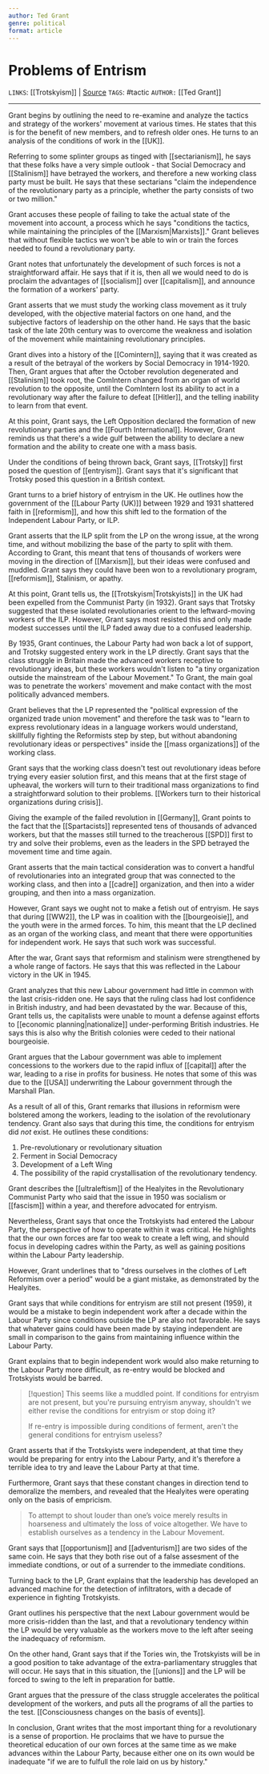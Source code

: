 ```yaml
---
author: Ted Grant
genre: political
format: article
---
```

# Problems of Entrism
`LINKS`: [[Trotskyism]] | [Source](https://www.marxists.org/archive/grant/1959/03/entrism.htm)
`TAGS`: #tactic 
`AUTHOR:` [[Ted Grant]]

---
 Grant begins by outlining the need to re-examine and analyze the tactics and strategy of the workers' movement at various times. He states that this is for the benefit of new members, and to refresh older ones. He turns to an analysis of the conditions of work in the [[UK]]. 

Referring to some splinter groups as tinged with [[sectarianism]], he says that these folks have a very simple outlook - that Social Democracy and [[Stalinism]] have betrayed the workers, and therefore a new working class party must be built. He says that these sectarians "claim the independence of the revolutionary party as a principle, whether the party consists of two or two million."

Grant accuses these people of failing to take the actual state of the movement into account, a process which he says "conditions the tactics, while maintaining the principles of the [[Marxism|Marxists]]." Grant believes that without flexible tactics we won't be able to win or train the forces needed to found a revolutionary party.

Grant notes that unfortunately the development of such forces is not a straightforward affair. He says that if it is, then all we would need to do is proclaim the advantages of [[socialism]] over [[capitalism]], and announce the formation of a workers' party.

Grant asserts that we must study the working class movement as it truly developed, with the objective material factors on one hand, and the subjective factors of leadership on the other hand. He says that the basic task of the late 20th century was to overcome the weakness and isolation of the movement while maintaining revolutionary principles. 

Grant dives into a history of the [[Comintern]], saying that it was created as a result of the betrayal of the workers by Social Democracy in 1914-1920. Then, Grant argues that after the October revolution degenerated and [[Stalinism]] took root, the ComIntern changed from an organ of world revolution to the opposite, until the ComIntern lost its ability to act in a revolutionary way after the failure to defeat [[Hitler]], and the telling inability to learn from that event.

At this point, Grant says, the Left Opposition declared the formation of new revolutionary parties and the [[Fourth International]]. However, Grant reminds us that there's a wide gulf between the ability to declare a new formation and the ability to create one with a mass basis. 

Under the conditions of being thrown back, Grant says, [[Trotsky]] first posed the question of [[entryism]]. Grant says that it's significant that Trotsky posed this question in a British context.

Grant turns to a brief history of entryism in the UK. He outlines how the government of the [[Labour Party (UK)]] between 1929 and 1931 shattered faith in [[reformism]], and how this shift led to the formation of the Independent Labour Party, or ILP. 

Grant asserts that the ILP split from the LP on the wrong issue, at the wrong time, and without mobilizing the base of the party to split with them. According to Grant, this meant that tens of thousands of workers were moving in the direction of [[Marxism]], but their ideas were confused and muddled. Grant says they could have been won to a revolutionary program, [[reformism]], Stalinism, or apathy.

At this point, Grant tells us, the [[Trotskyism|Trotskyists]] in the UK had been expelled from the Communist Party (in 1932). Grant says that Trotsky suggested that these isolated revolutionaries orient to the leftward-moving workers of the ILP. However, Grant says most resisted this and only made modest successes until the ILP faded away due to a confused leadership.

By 1935, Grant continues, the Labour Party had won back a lot of support, and Trotsky suggested entery work in the LP directly. Grant says that the class struggle in Britain made the advanced workers receptive to revolutionary ideas, but these workers wouldn't listen to "a tiny organization outside the mainstream of the Labour Movement." To Grant, the main goal was to penetrate the workers' movement and make contact with the most politically advanced members. 

Grant believes that the LP represented the "political expression of the organized trade union movement" and therefore the task was to "learn to express revolutionary ideas in a language workers would understand, skillfully fighting the Reformists step by step, but without abandoning revolutionary ideas or perspectives" inside the [[mass organizations]] of the working class. 

Grant says that the working class doesn't test out revolutionary ideas before trying every easier solution first, and this means that at the first stage of upheaval, the workers will turn to their traditional mass organizations to find a straightforward solution to their problems. [[Workers turn to their historical organizations during crisis]]. 

Giving the example of the failed revolution in [[Germany]], Grant points to the fact that the [[Spartacists]] represented tens of thousands of advanced workers, but that the masses still turned to the treacherous [[SPD]] first to try and solve their problems, even as the leaders in the SPD betrayed the movement time and time again.

Grant asserts that the main tactical consideration was to convert a handful of revolutionaries into an integrated group that was connected to the working class, and then into a [[cadre]] organization, and then into a wider grouping, and then into a mass organization. 

However, Grant says we ought not to make a fetish out of entryism. He says that during [[WW2]], the LP was in coalition with the [[bourgeoisie]], and the youth were in the armed forces. To him, this meant that the LP declined as an organ of the working class, and meant that there were opportunities for independent work. He says that such work was successful.

After the war, Grant says that reformism and stalinism were strengthened by a whole range of factors. He says that this was reflected in the Labour victory in the UK in 1945.

Grant analyzes that this new Labour government had little in common with the last crisis-ridden one. He says that the ruling class had lost confidence in British industry, and had been devastated by the war. Because of this, Grant tells us, the capitalists were unable to mount a defense against efforts to [[economic planning|nationalize]] under-performing British industries. He says this is also why the British colonies were ceded to their national bourgeoisie. 

Grant argues that the Labour government was able to implement concessions to the workers due to the rapid influx of [[capital]] after the war, leading to a rise in profits for business. He notes that some of this was due to the [[USA]] underwriting the Labour government through the Marshall Plan. 

As a result of all of this, Grant remarks that illusions in reformism were bolstered among the workers, leading to the isolation of the revolutionary tendency. Grant also says that during this time, the conditions for entryism did *not* exist. He outlines these conditions:

1. Pre-revolutionary or revolutionary situation
2. Ferment in Social Democracy
3. Development of a Left Wing
4. The possibility of the rapid crystallisation of the revolutionary tendency. 

Grant describes the [[ultraleftism]] of the Healyites in the Revolutionary Communist Party who said that the issue in 1950 was socialism or [[fascism]] within a year, and therefore advocated for entryism. 

Nevertheless, Grant says that once the Trotskyists had entered the Labour Party, the perspective of how to operate within it was critical. He highlights that the our own forces are far too weak to create a left wing, and should focus in developing cadres within the Party, as well as gaining positions within the Labour Party leadership. 

However, Grant underlines that to "dress ourselves in the clothes of Left Reformism over a period" would be a giant mistake, as demonstrated by the Healyites. 

Grant says that while conditions for entryism are still not present (1959), it would be a mistake to begin independent work after a decade within the Labour Party since conditions outside the LP are also not favorable. He says that whatever gains could have been made by staying independent are small in comparison to the gains from maintaining influence within the Labour Party. 

Grant explains that to begin independent work would also make returning to the Labour Party more difficult, as re-entry would be blocked and Trotskyists would be barred. 

> [!question]
> This seems like a muddled point. If conditions for entryism are not present, but you're pursuing entryism anyway, shouldn't we either revise the conditions for entryism or stop doing it?
> 
> If re-entry is impossible during conditions of ferment, aren't the general conditions for entryism useless?

Grant asserts that if the Trotskyists were independent, at that time they would be preparing for entry into the Labour Party, and it's therefore a terrible idea to try and leave the Labour Party at that time. 

Furthermore, Grant says that these constant changes in direction tend to demoralize the members, and revealed that the Healyites were operating only on the basis of empricism. 

> To attempt to shout louder than one’s voice merely results in hoarseness and ultimately the loss of voice altogether. We have to establish ourselves as a tendency in the Labour Movement.

Grant says that [[opportunism]] and [[adventurism]] are two sides of the same coin. He says that they both rise out of a false assesment of the immediate condtions, or out of a surrender to the immediate conditions. 

Turning back to the LP, Grant explains that the leadership has developed an advanced machine for the detection of infiltrators, with a decade of experience in fighting Trotskyists. 

Grant outlines his perspective that the next Labour government would be more crisis-ridden than the last, and that a revolutionary tendency within the LP would be very valuable as the workers move to the left after seeing the inadequacy of reformism. 

On the other hand, Grant says that if the Tories win, the Trotskyists will be in a good position to take advantage of the extra-parliamentary struggles that will occur. He says that in this situation, the [[unions]] and the LP will be forced to swing to the left in preparation for battle. 

Grant argues that the pressure of the class struggle accelerates the political development of the workers, and puts all the programs of all the parties to the test. [[Consciousness changes on the basis of events]]. 

In conclusion, Grant writes that the most important thing for a revolutionary is a sense of proportion. He proclaims that we have to pursue the theoretical education of our own forces at the same time as we make advances within the Labour Party, because either one on its own would be inadequate "if we are to fulfull the role laid on us by history."